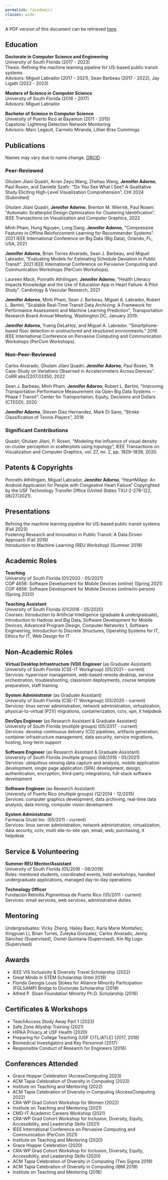 ```yaml
---
permalink: /academic/
classes: wide
---
```


A PDF version of this document can be retrieved [here](http://jadorno.com/docs/cv.pdf).

## Education

**Doctorate in Computer Science and Engineering**<br/>
University of South Florida (2017 - 2023)<br/>
Thesis: Refining the machine learning pipeline for US-based public transit systems<br/>
Advisors: Miguel Labrador (2017 - 2021), Sean Barbeau (2017 - 2022), Jay Ligatti (2022 - 2023)<br/>

**Masters of Science in Computer Science**<br/>
University of South Florida (2016 - 2017)<br/>
Advisors: Miguel Labrador

**Bachelor of Science in Computer Science**<br/>
University of Puerto Rico at Bayamon (2011 - 2015)<br/>
Capstone: Lightning Detection Network Monitoring<br/>
Advisors: Marc Legault, Carmelo Miranda, Lillian Bras Cummings

## Publications

Names may vary due to name change. [ORCID](https://orcid.org/0000-0002-6511-694X)

### Peer-Reviewed

Ghulam Jilani Quadri, Arran Zeyu Wang, Zhehao Wang, **Jennifer Adorno**, Paul Rosen, and Danielle Szafir: ”Do You See What I See? A Qualitative Study Eliciting High-Level Visualization Comprehension”. CHI 2024 (Submitted)

Ghulam Jilani Quadri, **Jennifer Adorno**, Brenton M. Wiernik, Paul Rosen: "Automatic Scatterplot Design Optimization for Clustering Identification”. IEEE Transactions on Visualization and Computer Graphics, 2022
 
Minh Pham, Hung Nguyen, Long Dang, **Jennifer Adorno**, "Compressive Features in Offline Reinforcement Learning for Recommender Systems”. 2021 IEEE International Conference on Big Data (Big Data), Orlando, FL, USA, 2021

**Jennifer Adorno**, Brian Torres Alvarado, Sean J. Barbeau, and Miguel Labrador, “Evaluating Models for Estimating Schedule Deviation in Public Transit”. 2021 IEEE International Conference on Pervasive Computing and Communication Workshops (PerCom Workshops).

Laureen Mack, Ponrathi Athilingam, **Jennifer Adorno**, "Health Literacy Impacts Knowledge and the Use of Education App in Heart Failure: A Pilot Study”. Cardiology & Vascular Research, 2021

**Jennifer Adorno**, Minh Pham, Sean J. Barbeau, Miguel A. Labrador, Robert L. Bertini, "Scalable Real-Time Transit Data Archiving: A Framework for Performance Assessment and Machine Learning Prediction", Transportation Research Board Annual Meeting, Washington DC, January 2019.

**Jennifer Adorno**, Yueng DeLaHoz, and Miguel A. Labrador. "Smartphone-based floor detection in unstructured and structured environments." 2016 IEEE International Conference on Pervasive Computing and Communication Workshops (PerCom Workshops).

### Non-Peer-Reviewed

Carlos Alvarado, Ghulam Jilani Quadri, **Jennifer Adorno**, Paul Rosen, ”A Case-Study on
Variations Observed in Accelerometers Across Devices". CoRR abs/2207.03350, 2022

Sean J. Barbeau, Minh Pham, **Jennifer Adorno**, Robert L. Bertini, "Improving Transportation Performance Measurement via Open Big Data Systems -- Phase 1 Transit”. Center for Transportation, Equity, Decisions and Dollars (CTEDD), 2020

**Jennifer Adorno**, Steven Diaz Hernandez, Mark Di Sano, “Stroke Classification of Tennis Players”, 2016

### Significant Contributions

Quadri, Ghulam Jilani, P. Rosen, “Modeling the influence of visual density on cluster perception in scatterplots using topology”, IEEE Transactions on Visualization and Computer Graphics, vol. 27, no. 2, pp. 1829–1839, 2020.

## Patents & Copyrights

Ponrathi Athilingam, Miguel Labrador, **Jennifer Adorno**, “HeartMApp: An Android Application for People with Congestive Heart Failure” Copyrighted by the USF Technology Transfer Office (United States TXU-2-278-122, 08/27/2021).

## Presentations

Refining the machine learning pipeline for US-based public transit systems (Fall 2023)<br/>
Fostering Research and Innovation in Public Transit: A Data Driven Approach (Fall 2019)<br/> 
Introduction to Machine Learning (REU Workshop) (Summer 2019)

## Academic Roles

**Teaching**<br/>
University of South Florida (01/2020 - 05/2021)<br/>
COP 4656: Software Development for Mobile Devices (online) (Spring 2021)<br/>
COP 4656: Software Development for Mobile Devices (online/in-person) (Spring 2020)<br/>

**Teaching Assistant**<br/>
University of South Florida (01/2016 - 05/2020)<br/>
Courses: Introduction to Artificial Intelligence (graduate & undergraduate), Introduction to Hadoop and Big Data, Software Development for Mobile Devices, Advanced Program Design, Computer Networks 1, Software Engineering, Introduction to Discrete Structures, Operating Systems for IT, Ethics for IT, Web Design for IT

## Non-Academic Roles

**Virtual Desktop Infrastructure (VDI) Engineer** (as Graduate Assistant)<br/>
University of South Florida (CSE-IT Workgroup) (05/2021 - current)<br/>
Services: hypervisor management, web-based remote desktop, service orchestration, troubleshooting, classroom deployments, course template preparation, staff training

**System Administrator** (as Graduate Assistant)<br/>
University of South Florida (CSE-IT Workgroup) (05/2020 - current)<br/>
Services: linux server administration, network administration, virtualization, physical-to-virtual (P2V) migrations, containerization, cctv, vpn, it helpdesk

**DevOps Engineer** (as Research Assistant & Graduate Assistant)<br/>
University of South Florida (multiple groups) (05/2017 - current)<br/>
Services: develop continuous delivery (CD) pipelines, artifacts generation, container infrastructure management, data security, service migrations, hosting, long-term support

**Software Engineer** (as Research Assistant & Graduate Assistant)<br/>
University of South Florida (multiple groups) (08/2016 - 05/2021)<br/>
Services: ubiquitous sensing data capture and analysis, mobile application development, single page application (SPA) development, design, authentication, encryption, third-party integrations, full-stack software development

**Software Engineer** (as Research Assistant)<br/>
University of Puerto Rico (multiple groups) (12/2014 - 12/2015)<br/>
Services: computer graphics development, data archiving, real-time data analysis, data mining, computer vision development

**System Administrator**<br/>
Farmacia Giusti Inc. (05/2011 - current)<br/>
Services: linux server administration, network administration, virtualization, data security, cctv, multi site-to-site vpn, email, web, purchasing, it helpdesk

## Service & Volunteering 

**Summer REU Mentor/Assistant**<br/>
University of South Florida (05/2016 - 08/2019)<br/>
Roles: mentored students, coordinated events, held workshops, handled undergraduate applications, managed day-to-day operations

**Technology Officer**<br/>
Fundación Retinitis Pigmentosa de Puerto Rico (05/2011 - current)<br/>
Services: email services, web services, administrative duties

## Mentoring

Undergraduates: Vicky Zheng, Hailey Baez, Karla Marie Montañez, Xingyuan Li, Brian Torres, Zuleyka Gonzalez, Carlos Alvarado, Jenny Sánchez (Supervised), Osniel Quintana (Supervised), Kin Ng Lugo (Supervised)

## Awards

* IEEE VIS Inclusivity & Diversity Travel Scholarship (2022)
* Great Minds in STEM Scholarship (Intel 2019)
* Florida Georgia Louis Stokes for Alliance Minority Participation (FGLSAMP) Bridge to Doctorate Scholarship (2018)
* Alfred P. Sloan Foundation Minority Ph.D. Scholarship (2016)

## Certificates & Workshops

* TeachAccess Study Away Part 1 (2023)
* Safe Zone Allyship Training (2021)
* HIPAA Privacy at USF Health (2020)
* Preparing for College Teaching (USF CITL/ATLE) (2017, 2018)
* Biomedical Investigators and Key Personnel (2017)
* Responsible Conduct of Research for Engineers (2016)

## Conferences Attended

* Grace Hopper Celebration (AccessComputing 2023)
* ACM Tapia Celebration of Diversity in Computing (2023)
* Institute on Teaching and Mentoring (2022)
* ACM Tapia Celebration of Diversity in Computing (AccessComputing 2022)
* CRA-WP Grad Cohort Workshop for Women (2022)
* Institute on Teaching and Mentoring (2021)
* CMD-IT Academic Careers Workshop (2021)
* CRA-WP Grad Cohort Workshop for Inclusion, Diversity, Equity, Accessibility, and Leadership Skills (2021)
* IEEE International Conference on Pervasive Computing and Communication (PerCom 2021)
* Institute on Teaching and Mentoring (2020)
* Grace Hopper Celebration (2020)
* CRA-WP Grad Cohort Workshop for Inclusion, Diversity, Equity, Accessibility, and Leadership Skills (2020)
* ACM Tapia Celebration of Diversity in Computing (Two Sigma 2019)
* ACM Tapia Celebration of Diversity in Computing (IBM 2018)
* Institute on Teaching and Mentoring (2016)
